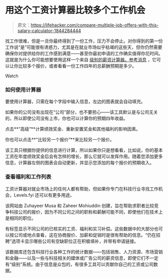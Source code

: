 # 用这个工资计算器比较多个工作机会

> 原文：<https://lifehacker.com/compare-multiple-job-offers-with-this-salary-calculator-1844284444>

找工作很难，但是一旦你最终得到了一份工作，压力不会停止。对你得到的第一份工作说“是”可能很有诱惑力，尤其是在就业市场似乎枯竭的这些天，但你仍然需要确保你对提供给你的工作感到满意——甚至你最初申请的工作确实值得你花时间。这就是为什么你可能想要使用这样一个来自 [级别的薪资计算器。参考消息](https://www.levels.fyi/calculator) ，它可以让你比较多个报价，或者看看一份工作四年的总薪酬预期是多少。

Watch

### 如何使用计算器

要使用计算器，只需在每个字段中输入信息，左边的图表就会自动填充。

如果你的公司没有出现在“公司”部分，也不要担心——该工具默认是与公司无关的，所以即使公司没有上市，你也可以计算你的预期四年收益。

点击**“高级”**计算绩效奖金、重新安置奖金和其他福利的影响因素。

你也可以点击**“比较另一个报价”**来比较另一个报价。

该工具只根据你提供的信息进行计算，所以如果你只是想看看，比如说，你的基本工资在年度绩效奖金后会有怎样的增长，那么它就可以发挥作用。随着您添加更多信息，计算器左侧的图表会自动更新，并显示您添加的每个报价的预期收入。

### 查看福利和工作列表

工资计算器对就业市场上的任何人都有帮助，但如果你专门在科技行业寻找工作机会，Levels.fyi 还可以有更多用途。

该网站由 Zuhayeer Musa 和 Zaheer Mohiuddin 创建，旨在帮助求职者比较竞争科技公司的报价，因为不同公司之间的职称和薪酬可能不同，即使他们在技术上是相同的职位。

有标签显示不同公司的已核实的工资、福利和实习补偿。这些数据中的大部分也可以按公司或地点查看，这在协商报价、加薪和促销时是很有帮助的信息。“仍在招聘”选项卡显示哪些公司有空缺职位正在积极填补，并带有申请链接。

该数据库还包含科技行业各种工作的统计数据——包括销售、人力资源、市场营销和金融——以及一些与科技相关的媒体或广告公司的薪资信息，即使它们不一定有“级别”系统。由于信息是众包的，有很多工具可以贡献你自己的工资或公司数据。